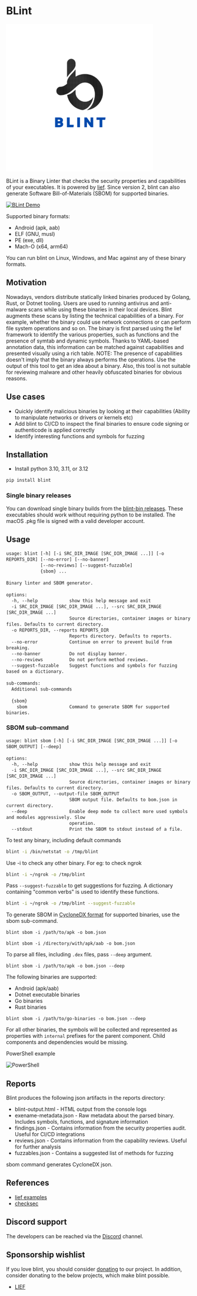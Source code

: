 # BLint

<img src="./blint.png" width="400" />

BLint is a Binary Linter that checks the security properties and capabilities of your executables. It is powered by [lief](https://github.com/lief-project/LIEF). Since version 2, blint can also generate Software Bill-of-Materials (SBOM) for supported binaries.

[![BLint Demo](https://asciinema.org/a/438138.png)](https://asciinema.org/a/438138)

Supported binary formats:

- Android (apk, aab)
- ELF (GNU, musl)
- PE (exe, dll)
- Mach-O (x64, arm64)

You can run blint on Linux, Windows, and Mac against any of these binary formats.

## Motivation

Nowadays, vendors distribute statically linked binaries produced by Golang, Rust, or Dotnet tooling. Users are used to running antivirus and anti-malware scans while using these binaries in their local devices. Blint augments these scans by listing the technical capabilities of a binary. For example, whether the binary could use network connections or can perform file system operations and so on.
The binary is first parsed using the lief framework to identify the various properties, such as functions and the presence of symtab and dynamic symbols. Thanks to YAML-based annotation data, this information can be matched against capabilities and presented visually using a rich table.
NOTE: The presence of capabilities doesn't imply that the binary always performs the operations. Use the output of this tool to get an idea about a binary. Also, this tool is not suitable for reviewing malware and other heavily obfuscated binaries for obvious reasons.

## Use cases

- Quickly identify malicious binaries by looking at their capabilities (Ability to manipulate networks or drivers or kernels etc)
- Add blint to CI/CD to inspect the final binaries to ensure code signing or authenticode is applied correctly
- Identify interesting functions and symbols for fuzzing

## Installation

- Install python 3.10, 3.11, or 3.12

```bash
pip install blint
```

### Single binary releases

You can download single binary builds from the [blint-bin releases](https://github.com/OWASP-dep-scan/blint/releases). These executables should work without requiring python to be installed. The macOS .pkg file is signed with a valid developer account.

## Usage

```shell
usage: blint [-h] [-i SRC_DIR_IMAGE [SRC_DIR_IMAGE ...]] [-o REPORTS_DIR] [--no-error] [--no-banner]
             [--no-reviews] [--suggest-fuzzable]
             {sbom} ...

Binary linter and SBOM generator.

options:
  -h, --help            show this help message and exit
  -i SRC_DIR_IMAGE [SRC_DIR_IMAGE ...], --src SRC_DIR_IMAGE [SRC_DIR_IMAGE ...]
                        Source directories, container images or binary files. Defaults to current directory.
  -o REPORTS_DIR, --reports REPORTS_DIR
                        Reports directory. Defaults to reports.
  --no-error            Continue on error to prevent build from breaking.
  --no-banner           Do not display banner.
  --no-reviews          Do not perform method reviews.
  --suggest-fuzzable    Suggest functions and symbols for fuzzing based on a dictionary.

sub-commands:
  Additional sub-commands

  {sbom}
    sbom                Command to generate SBOM for supported binaries.
```

### SBOM sub-command

```shell
usage: blint sbom [-h] [-i SRC_DIR_IMAGE [SRC_DIR_IMAGE ...]] [-o SBOM_OUTPUT] [--deep]

options:
  -h, --help            show this help message and exit
  -i SRC_DIR_IMAGE [SRC_DIR_IMAGE ...], --src SRC_DIR_IMAGE [SRC_DIR_IMAGE ...]
                        Source directories, container images or binary files. Defaults to current directory.
  -o SBOM_OUTPUT, --output-file SBOM_OUTPUT
                        SBOM output file. Defaults to bom.json in current directory.
  --deep                Enable deep mode to collect more used symbols and modules aggressively. Slow
                        operation.
  --stdout              Print the SBOM to stdout instead of a file.
```

To test any binary, including default commands

```bash
blint -i /bin/netstat -o /tmp/blint
```

Use -i to check any other binary. For eg: to check ngrok

```bash
blint -i ~/ngrok -o /tmp/blint
```

Pass `--suggest-fuzzable` to get suggestions for fuzzing. A dictionary containing "common verbs" is used to identify these functions.

```bash
blint -i ~/ngrok -o /tmp/blint --suggest-fuzzable
```

To generate SBOM in [CycloneDX format](https://cyclonedx.org/) for supported binaries, use the sbom sub-command.

```shell
blint sbom -i /path/to/apk -o bom.json
```

```shell
blint sbom -i /directory/with/apk/aab -o bom.json
```

To parse all files, including `.dex` files, pass `--deep` argument.

```shell
blint sbom -i /path/to/apk -o bom.json --deep
```

The following binaries are supported:

- Android (apk/aab)
- Dotnet executable binaries
- Go binaries
- Rust binaries

```shell
blint sbom -i /path/to/go-binaries -o bom.json --deep
```

For all other binaries, the symbols will be collected and represented as properties with `internal` prefixes for the parent component. Child components and dependencies would be missing.

PowerShell example

![PowerShell](./docs/blint-powershell.jpg)

## Reports

Blint produces the following json artifacts in the reports directory:

- blint-output.html - HTML output from the console logs
- exename-metadata.json - Raw metadata about the parsed binary. Includes symbols, functions, and signature information
- findings.json - Contains information from the security properties audit. Useful for CI/CD integrations
- reviews.json - Contains information from the capability reviews. Useful for further analysis
- fuzzables.json - Contains a suggested list of methods for fuzzing

sbom command generates CycloneDX json.

## References

- [lief examples](https://github.com/lief-project/LIEF/tree/master/examples)
- [checksec](https://github.com/Wenzel/checksec.py)

## Discord support

The developers can be reached via the [Discord](https://discord.gg/DCNxzaeUpd) channel.

## Sponsorship wishlist

If you love blint, you should consider [donating](https://owasp.org/donate?reponame=www-project-dep-scan&title=OWASP+dep-scan) to our project. In addition, consider donating to the below projects, which make blint possible.

- [LIEF](https://github.com/sponsors/lief-project/)
